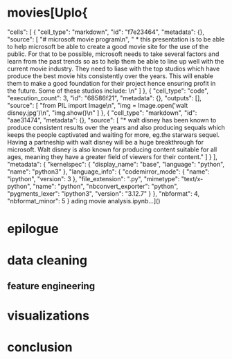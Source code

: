 # movies[Uplo{
 "cells": [
  {
   "cell_type": "markdown",
   "id": "f7e23464",
   "metadata": {},
   "source": [
    "# microsoft movie program\n",
    " * this presentation is to be able to help microsoft be able to create a good movie site for the use of the public. For that to be possible, microsoft needs to take several factors and learn from the past trends so as to help them be able to line up well with the current movie industry. They need to liase with the top studios which have produce the best movie hits consistently over the years. This will enable them to make a good foundation for their project hence ensuring profit in the future. Some of these studios include: \n"
   ]
  },
  {
   "cell_type": "code",
   "execution_count": 3,
   "id": "68586f21",
   "metadata": {},
   "outputs": [],
   "source": [
    "from PIL import Image\n",
    "img = Image.open('walt disney.jpg')\n",
    "img.show()\n"
   ]
  },
  {
   "cell_type": "markdown",
   "id": "aae31474",
   "metadata": {},
   "source": [
    "* walt disney has been known to produce consistent results over the years and also producing sequals which keeps the people captivated and waiting for more, eg.the starwars sequel. Having a partneship with walt disney will be a huge breakthrough for microsoft. Walt disney is also known for producing content suitable for all ages, meaning they have a greater field of viewers for their content."
   ]
  }
 ],
 "metadata": {
  "kernelspec": {
   "display_name": "base",
   "language": "python",
   "name": "python3"
  },
  "language_info": {
   "codemirror_mode": {
    "name": "ipython",
    "version": 3
   },
   "file_extension": ".py",
   "mimetype": "text/x-python",
   "name": "python",
   "nbconvert_exporter": "python",
   "pygments_lexer": "ipython3",
   "version": "3.12.7"
  }
 },
 "nbformat": 4,
 "nbformat_minor": 5
}
ading movie analysis.ipynb…]()

# epilogue
# data cleaning
## feature engineering
# visualizations
# conclusion
